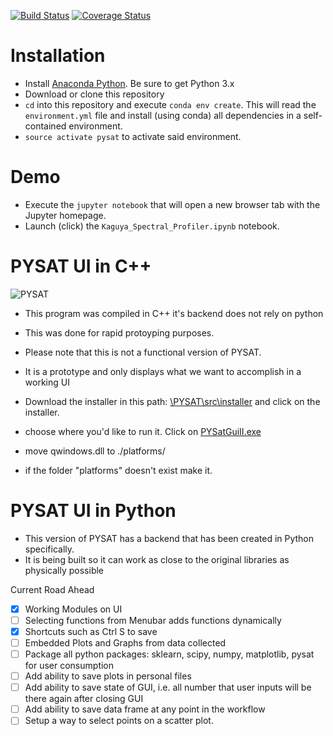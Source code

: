 [![Build Status](https://travis-ci.org/USGS-Astrogeology/PySAT.svg?branch=master)](https://travis-ci.org/USGS-Astrogeology/PySAT)
[![Coverage Status](https://coveralls.io/repos/github/USGS-Astrogeology/PySAT/badge.svg?branch=master)](https://coveralls.io/github/USGS-Astrogeology/PySAT?branch=master)
# Installation

  - Install [Anaconda Python](https://www.continuum.io/downloads).  Be sure to get Python 3.x
  - Download or clone this repository
  - `cd` into this repository and execute `conda env create`.  This will read the `environment.yml` file and install (using conda) all dependencies in a self-contained environment.
  - `source activate pysat` to activate said environment.
  
# Demo

  - Execute the `jupyter notebook` that will open a new browser tab with the Jupyter homepage.
  - Launch (click) the `Kaguya_Spectral_Profiler.ipynb` notebook.



# PYSAT UI in C++
![PYSAT](https://github.com/tisaconundrum2/PySAT/blob/master/src/installer/splash.png)  
- This program was compiled in C++ it's backend does not rely on python
- This was done for rapid protoyping purposes.
- Please note that this is not a functional version of PYSAT.
- It is a prototype and only displays what we want to accomplish in a working UI

- Download the installer in this path: [\PYSAT\src\installer](https://github.com/tisaconundrum2/PySAT/tree/master/src/installer) and click on the installer.
- choose where you'd like to run it. Click on [PYSatGuiII.exe](#pysat-ui)
- move qwindows.dll to ./platforms/ 
- if the folder "platforms" doesn't exist make it.

# PYSAT UI in Python

- This version of PYSAT has a backend that has been created in Python specifically.
- It is being built so it can work as close to the original libraries as physically possible

Current Road Ahead
- [x] Working Modules on UI
- [ ] Selecting functions from Menubar adds functions dynamically
- [x] Shortcuts such as Ctrl S to save
- [ ] Embedded Plots and Graphs from data collected
- [ ] Package all python packages: sklearn, scipy, numpy, matplotlib, pysat for user consumption
- [ ] Add ability to save plots in personal files
- [ ] Add ability to save state of GUI, i.e. all number that user inputs will be there again after closing GUI
- [ ] Add ability to save data frame at any point in the workflow 
- [ ] Setup a way to select points on a scatter plot.
